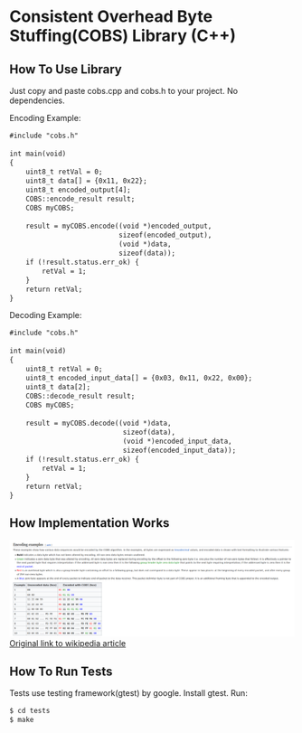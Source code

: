 # Consistent Overhead Byte Stuffing(COBS) Library (C++)

## How To Use Library
Just copy and paste cobs.cpp and cobs.h to your project. No dependencies.  

Encoding Example:
```
#include "cobs.h"

int main(void)
{
    uint8_t retVal = 0;
    uint8_t data[] = {0x11, 0x22};
    uint8_t encoded_output[4];
    COBS::encode_result result;
    COBS myCOBS;

    result = myCOBS.encode((void *)encoded_output,
                           sizeof(encoded_output),
                           (void *)data,
                           sizeof(data));
    if (!result.status.err_ok) {
        retVal = 1;
    }
    return retVal;
}
```
Decoding Example:
```
#include "cobs.h"

int main(void)
{
    uint8_t retVal = 0;
    uint8_t encoded_input_data[] = {0x03, 0x11, 0x22, 0x00};
    uint8_t data[2];
    COBS::decode_result result;
    COBS myCOBS;

    result = myCOBS.decode((void *)data,
                            sizeof(data),
                            (void *)encoded_input_data,
                            sizeof(encoded_input_data));
    if (!result.status.err_ok) {
        retVal = 1;
    }
    return retVal;
}
```
## How Implementation Works

![Encoded output examples and explanation](./docs/encoding_examples.png)
[Original link to wikipedia article](https://en.wikipedia.org/wiki/Consistent_Overhead_Byte_Stuffing)

## How To Run Tests
Tests use testing framework(gtest) by google. Install gtest. Run:  
```
$ cd tests 
$ make
```